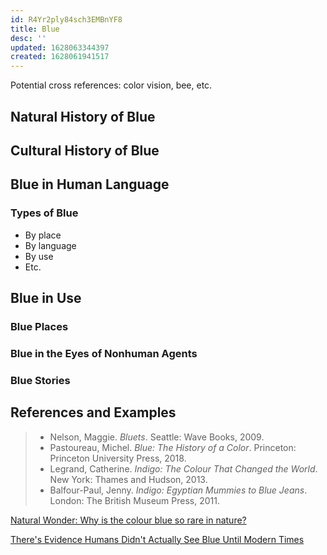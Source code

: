 ```yaml
---
id: R4Yr2ply84sch3EMBnYF8
title: Blue
desc: ''
updated: 1628063344397
created: 1628061941517
---
```

Potential cross references: color vision, bee, etc.

## Natural History of Blue


## Cultural History of Blue


## Blue in Human Language


### Types of Blue

- By place
- By language
- By use
- Etc.


## Blue in Use


### Blue Places


### Blue in the Eyes of Nonhuman Agents


### Blue Stories


## References and Examples

>- Nelson, Maggie. _Bluets_. Seattle: Wave Books, 2009.
>- Pastoureau, Michel. _Blue: The History of a Color_. Princeton: Princeton University Press, 2018.
>- Legrand, Catherine. _Indigo: The Colour That Changed the World_. New York: Thames and Hudson, 2013.
>- Balfour-Paul, Jenny. _Indigo: Egyptian Mummies to Blue Jeans_. London: The British Museum Press, 2011.

[Natural Wonder: Why is the colour blue so rare in nature?](https://biodiversityrevolution.wordpress.com/2019/08/20/natural-wonder-why-is-the-colour-blue-so-rare-in-nature/)

[There's Evidence Humans Didn't Actually See Blue Until Modern Times](https://www.sciencealert.com/humans-didn-t-see-the-colour-blue-until-modern-times-evidence-science)